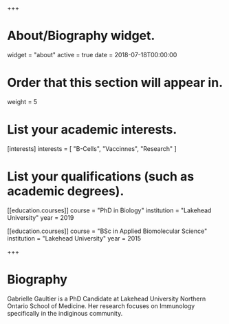 +++
# About/Biography widget.
widget = "about"
active = true
date = 2018-07-18T00:00:00

# Order that this section will appear in.
weight = 5

# List your academic interests.
[interests]
  interests = [
    "B-Cells",
    "Vaccinnes",
    "Research"
  ]

# List your qualifications (such as academic degrees).
[[education.courses]]
  course = "PhD in Biology"
  institution = "Lakehead University"
  year = 2019

[[education.courses]]
  course = "BSc in Applied Biomolecular Science"
  institution = "Lakehead University"
  year = 2015

 
+++

# Biography

Gabrielle Gaultier is a PhD Candidate at Lakehead University Northern Ontario School of Medicine.  Her research focuses on Immunology specifically in the indiginous community.